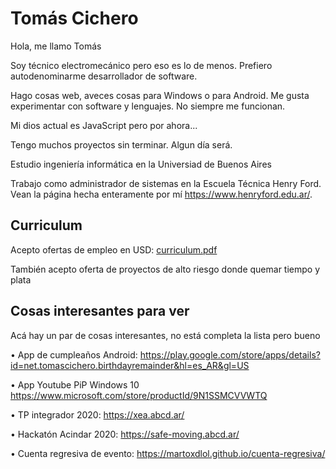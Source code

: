 # Tomás Cichero
Hola, me llamo Tomás

Soy técnico electromecánico pero eso es lo de menos. Prefiero autodenominarme desarrollador de software.

Hago cosas web, aveces cosas para Windows o para Android. Me gusta experimentar con software y lenguajes. No siempre me funcionan. 

Mi dios actual es JavaScript pero por ahora...

Tengo muchos proyectos sin terminar. Algun día será.


Estudio ingeniería informática en la Universiad de Buenos Aires

Trabajo como administrador de sistemas en la Escuela Técnica Henry Ford. Vean la página hecha enteramente por mí https://www.henryford.edu.ar/.
## Curriculum
Acepto ofertas de empleo en USD: [curriculum.pdf](https://github.com/Martoxdlol/Martoxdlol/blob/main/curriculum%20censurado.pdf)

También acepto oferta de proyectos de alto riesgo donde quemar tiempo y plata

## Cosas interesantes para ver
Acá hay un par de cosas interesantes, no está completa la lista pero bueno

•	App de cumpleaños Android: https://play.google.com/store/apps/details?id=net.tomascichero.birthdayremainder&hl=es_AR&gl=US

•	App Youtube PiP Windows 10 https://www.microsoft.com/store/productId/9N1SSMCVVWTQ

•	TP integrador 2020: https://xea.abcd.ar/

•	Hackatón Acindar 2020: https://safe-moving.abcd.ar/

•	Cuenta regresiva de evento: https://martoxdlol.github.io/cuenta-regresiva/
